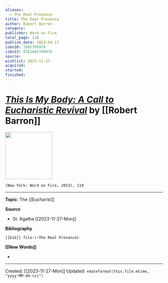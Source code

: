 ```yaml
---
aliases:
  - The Real Presence
title: The Real Presence
author: Robert Barron
category: 
publisher: Word on Fire
total_page: 110
publish_date: 2023-04-17
isbn10: 1685789978
isbn13: 9781685789978
source: 
wishlist: 2023-11-27
acquired: 
started: 
finished:
---
```

# *[This Is My Body: A Call to Eucharistic Revival](https://bookstore.wordonfire.org/products/this-is-my-body)* by [[Robert Barron]]

<img src="https://bookstore.wordonfire.org/cdn/shop/files/This-Is-My-Body-FRONT-Shopify_67f99d62-34c9-4d98-a324-a9d302c47515.png?v=1685973456&width=2048" width=150>

`(New York: Word on Fire, 2023), 110`



--- 
**Topic**: The [[Eucharist]]

**Source**
- St. Agatha [[2023-11-27-Mon]]

**Bibliography**

```query
[[bib]] file:(~The Real Presence)
```
 

**[[New Words]]**

- 

---
Created: [[2023-11-27-Mon]]
Updated: `=dateformat(this.file.mtime, "yyyy-MM-dd-ccc")`